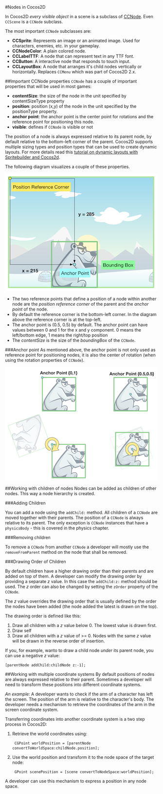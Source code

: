 #Nodes in Cocos2D

In Cocos2D *every visible object* in a scene is a subclass of
[CCNode](http://www.cocos2d-iphone.org/api-ref/3.0-rc1/Classes/CCNode.html). Even `CCScene` is a `CCNode` subclass.

The most important `CCNode` subclasses are:

* **CCSprite**: Represents an image or an animated image. Used for characters,
  enemies, etc. in your gameplay.
* **CCNodeColor**: A plain colored node.
* **CCLabelTTF**: A node that can represent text in any TTF font.
* **CCButton**: A interactive node that responds to touch input.
* **CCLayoutBox**: A node that arranges it's child nodes vertically or horizontally. Replaces `CCMenu` which was part of Cocos2D 2.x.

##Important CCNode properties
`CCNode` has a couple of important properties that will be used in most games:

* **contentSize**: the size of the node in the unit specified by contentSizeType property
* **position**:  position (x,y) of the node in the unit specified by the positionType property.
* **anchor point**: the anchor point is the center point for rotations and the reference point for positioning this node.
* **visible**: defines if `CCNode` is visible or not

The position of a node is always expressed relative to its parent node, by default relative to the bottom-left corner of the parent. Cocos2D supports multiple sizing types and position types that can be used to create dynamic layouts. For more details read this [tutorial on dynamic layouts with Spritebuilder and Cocos2d](https://www.makegameswith.us/gamernews/361/dynamic-layouts-with-spritebuilder-and-cocos2d-30).

The following diagram visualizes a couple of these properties.

![image](../_images/conceptual/node-position-anchor-boundingbox-diagram.png)

- The two reference points that define a position of a node within another node are the *position reference corner* of the parent and the *anchor point* of the node. 
- By default the reference corner is the bottom-left corner. In the diagram above the reference corner is at the top-left.
- The anchor point is (0.5, 0.5) by default. The anchor point can have values between 0 and 1 for the x and y component. 0 means the left/bottom edge, 1 means the right/top position
- The *contentSize* is the size of the *boundingBox* of the `CCNode`.

###Anchor point
As mentioned above, the anchor point is not only used as reference point for positioning nodes, it is also the center of rotation (when using the rotation properties of `CCNode`). 

![image](../_images/conceptual/node-anchorpoint-diagram.png)

##Working with children of nodes
Nodes can be added as children of other nodes. This way a node hierarchy is created. 

###Adding Children

You can add a node using the `addChild:` method. All children of a `CCNode` are moved together with their parents. The position of a `CCNode` is always relative to its parent. The only exception is `CCNode` instances that have a `physicsBody` - this is covered in the physics chapter.


###Removing children

To remove a `CCNode` from another `CCNode` a developer will mostly use the `removeFromParent` method on the node that shall be removed. 

###Drawing Order of Children

By default children have a higher drawing order than their parents and are added on top of them. A developer can modify the drawing order by providing a separate *z* value. In this case the `addChild:z:` method should be used. The *z* order can also be changed by setting the `zOrder` property of the `CCNode`. 

The *z* value overrides the drawing order that is usually defined by the order the nodes have been added (the node added the latest is drawn on the top).

The drawing order is defined like this:

1. Draw all children with a *z* value below 0. The lowest value is drawn first.
2. Draw self
3. Draw all children with a *z* value of >= 0. Nodes with the same *z* value will be drawn in the reverse order of insertion.

If you, for example, wanto to draw a child node *under* its parent node, you can use a negative *z* value:

	[parentNode addChild:childNode z:-1];

##Working with multiple coordinate systems
By default positions of nodes are always expressed relative to their parent. Sometimes a developer will need to transform these positions into different coordinate systems. 

*An example:* A developer wants to check if the arm of a character has left the screen. The position of the arm is relative to the character's body. The developer needs a mechanism to retrieve the coordinates of the arm in the screen coordinate system.

Transferring coordinates into another coordinate system is a two step process in Cocos2D:

1. Retrieve the world coordinates using:   


		CGPoint worldPosition = [parentNode convertToWorldSpace:childNode.position];  
       
2. Use the world position and transform it to the node space of the target node:  
       
       
		GPoint scenePosition = [scene convertToNodeSpace:worldPosition];
       
A developer can use this mechanism to express a position in any node space.
